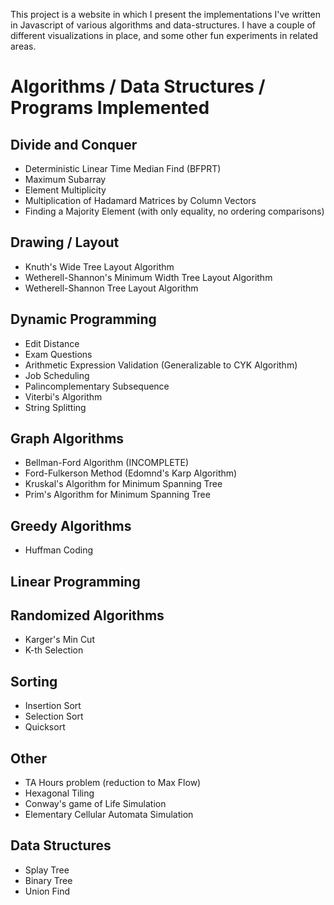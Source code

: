 This project is a website in which I present the implementations I've written in Javascript of various algorithms and data-structures. I have a couple of different visualizations in place, and some other fun experiments in related areas.

Algorithms / Data Structures / Programs Implemented
==================================
Divide and Conquer
----------------------------------
- Deterministic Linear Time Median Find (BFPRT)
- Maximum Subarray
- Element Multiplicity
- Multiplication of Hadamard Matrices by Column Vectors
- Finding a Majority Element (with only equality, no ordering comparisons)

Drawing / Layout
----------------------------------
- Knuth's Wide Tree Layout Algorithm 
- Wetherell-Shannon's Minimum Width Tree Layout Algorithm
- Wetherell-Shannon Tree Layout Algorithm

Dynamic Programming
----------------------------------
- Edit Distance
- Exam Questions 
- Arithmetic Expression Validation (Generalizable to CYK Algorithm)
- Job Scheduling
- Palincomplementary Subsequence
- Viterbi's Algorithm
- String Splitting

Graph Algorithms
----------------------------------
- Bellman-Ford Algorithm (INCOMPLETE)
- Ford-Fulkerson Method (Edomnd's Karp Algorithm)
- Kruskal's Algorithm for Minimum Spanning Tree
- Prim's Algorithm for Minimum Spanning Tree

Greedy Algorithms
----------------------------------
- Huffman Coding

Linear Programming
----------------------------------

Randomized Algorithms
----------------------------------
- Karger's Min Cut
- K-th Selection

Sorting
----------------------------------
- Insertion Sort
- Selection Sort
- Quicksort

Other
----------------------------------
- TA Hours problem (reduction to Max Flow)
- Hexagonal Tiling
- Conway's game of Life Simulation
- Elementary Cellular Automata Simulation

Data Structures
----------------------------------
- Splay Tree
- Binary Tree
- Union Find
